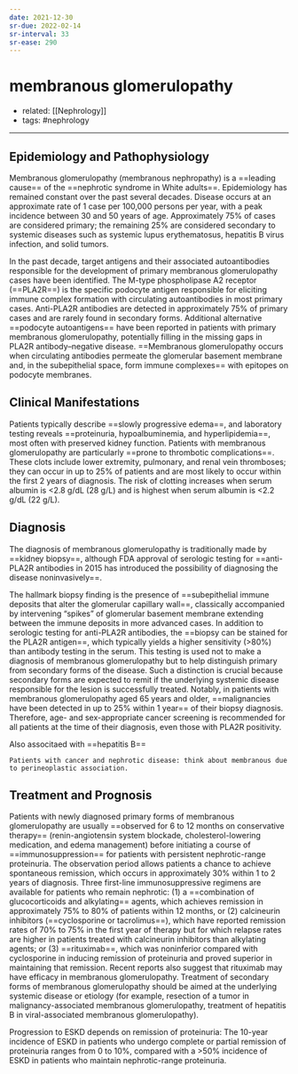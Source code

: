 ```yaml
---
date: 2021-12-30
sr-due: 2022-02-14
sr-interval: 33
sr-ease: 290
---
```


# membranous glomerulopathy

- related: [[Nephrology]]
- tags: #nephrology
---

## Epidemiology and Pathophysiology

Membranous glomerulopathy (membranous nephropathy) is a ==leading cause== of the ==nephrotic syndrome in White adults==. Epidemiology has remained constant over the past several decades. Disease occurs at an approximate rate of 1 case per 100,000 persons per year, with a peak incidence between 30 and 50 years of age. Approximately 75% of cases are considered primary; the remaining 25% are considered secondary to systemic diseases such as systemic lupus erythematosus, hepatitis B virus infection, and solid tumors.

In the past decade, target antigens and their associated autoantibodies responsible for the development of primary membranous glomerulopathy cases have been identified. The M-type phospholipase A2 receptor (==PLA2R==) is the specific podocyte antigen responsible for eliciting immune complex formation with circulating autoantibodies in most primary cases. Anti-PLA2R antibodies are detected in approximately 75% of primary cases and are rarely found in secondary forms. Additional alternative ==podocyte autoantigens== have been reported in patients with primary membranous glomerulopathy, potentially filling in the missing gaps in PLA2R antibody–negative disease. ==Membranous glomerulopathy occurs when circulating antibodies permeate the glomerular basement membrane and, in the subepithelial space, form immune complexes== with epitopes on podocyte membranes.

## Clinical Manifestations

Patients typically describe ==slowly progressive edema==, and laboratory testing reveals ==proteinuria, hypoalbuminemia, and hyperlipidemia==, most often with preserved kidney function. Patients with membranous glomerulopathy are particularly ==prone to thrombotic complications==. These clots include lower extremity, pulmonary, and renal vein thromboses; they can occur in up to 25% of patients and are most likely to occur within the first 2 years of diagnosis. The risk of clotting increases when serum albumin is <2.8 g/dL (28 g/L) and is highest when serum albumin is <2.2 g/dL (22 g/L).

## Diagnosis

The diagnosis of membranous glomerulopathy is traditionally made by ==kidney biopsy==, although FDA approval of serologic testing for ==anti-PLA2R antibodies in 2015 has introduced the possibility of diagnosing the disease noninvasively==.

The hallmark biopsy finding is the presence of ==subepithelial immune deposits that alter the glomerular capillary wall==, classically accompanied by intervening “spikes” of glomerular basement membrane extending between the immune deposits in more advanced cases. In addition to serologic testing for anti-PLA2R antibodies, the ==biopsy can be stained for the PLA2R antigen==, which typically yields a higher sensitivity (>80%) than antibody testing in the serum. This testing is used not to make a diagnosis of membranous glomerulopathy but to help distinguish primary from secondary forms of the disease. Such a distinction is crucial because secondary forms are expected to remit if the underlying systemic disease responsible for the lesion is successfully treated. Notably, in patients with membranous glomerulopathy aged 65 years and older, ==malignancies have been detected in up to 25% within 1 year== of their biopsy diagnosis. Therefore, age- and sex-appropriate cancer screening is recommended for all patients at the time of their diagnosis, even those with PLA2R positivity.

Also associtaed with ==hepatitis B==
```ad-note
Patients with cancer and nephrotic disease: think about membranous due to perineoplastic association.
```

## Treatment and Prognosis

Patients with newly diagnosed primary forms of membranous glomerulopathy are usually ==observed for 6 to 12 months on conservative therapy== (renin-angiotensin system blockade, cholesterol-lowering medication, and edema management) before initiating a course of ==immunosuppression== for patients with persistent nephrotic-range proteinuria. The observation period allows patients a chance to achieve spontaneous remission, which occurs in approximately 30% within 1 to 2 years of diagnosis. Three first-line immunosuppressive regimens are available for patients who remain nephrotic: (1) a ==combination of glucocorticoids and alkylating== agents, which achieves remission in approximately 75% to 80% of patients within 12 months, or (2) calcineurin inhibitors (==cyclosporine or tacrolimus==), which have reported remission rates of 70% to 75% in the first year of therapy but for which relapse rates are higher in patients treated with calcineurin inhibitors than alkylating agents; or (3) ==rituximab==, which was noninferior compared with cyclosporine in inducing remission of proteinuria and proved superior in maintaining that remission. Recent reports also suggest that rituximab may have efficacy in membranous glomerulopathy. Treatment of secondary forms of membranous glomerulopathy should be aimed at the underlying systemic disease or etiology (for example, resection of a tumor in malignancy-associated membranous glomerulopathy, treatment of hepatitis B in viral-associated membranous glomerulopathy).

Progression to ESKD depends on remission of proteinuria: The 10-year incidence of ESKD in patients who undergo complete or partial remission of proteinuria ranges from 0 to 10%, compared with a >50% incidence of ESKD in patients who maintain nephrotic-range proteinuria.
